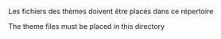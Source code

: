 Les fichiers des thèmes doivent être placés dans ce répertoire

The theme files must be placed in this directory

